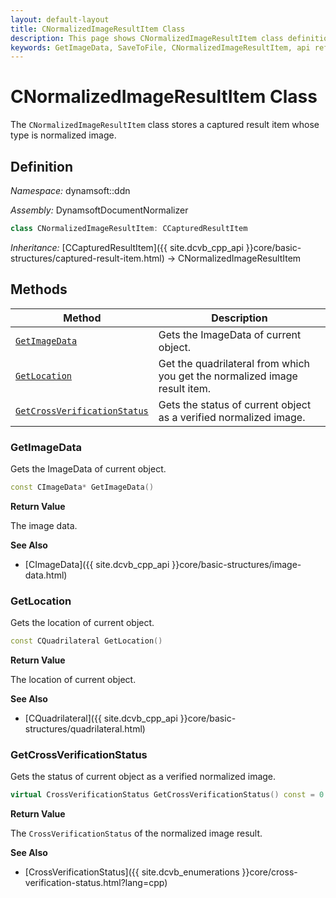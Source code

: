 ```yaml
---
layout: default-layout
title: CNormalizedImageResultItem Class
description: This page shows CNormalizedImageResultItem class definition of Dynamsoft Document Normalizer SDK C++ Edition.
keywords: GetImageData, SaveToFile, CNormalizedImageResultItem, api reference
---
```


# CNormalizedImageResultItem Class

The `CNormalizedImageResultItem` class stores a captured result item whose type is normalized image.

## Definition

*Namespace:* dynamsoft::ddn

*Assembly:* DynamsoftDocumentNormalizer

```cpp
class CNormalizedImageResultItem: CCapturedResultItem
```

*Inheritance:* [CCapturedResultItem]({{ site.dcvb_cpp_api }}core/basic-structures/captured-result-item.html) -> CNormalizedImageResultItem

## Methods

| Method | Description |
|--------|-------------|
| [`GetImageData`](#getimagedata) | Gets the ImageData of current object. |
| [`GetLocation`](#getlocation) | Get the quadrilateral from which you get the normalized image result item. |
| [`GetCrossVerificationStatus`](#getcrossverificationstatus) | Gets the status of current object as a verified normalized image. |

### GetImageData

Gets the ImageData of current object.

```cpp
const CImageData* GetImageData() 
```

**Return Value**

The image data.

**See Also**

* [CImageData]({{ site.dcvb_cpp_api }}core/basic-structures/image-data.html)

### GetLocation

Gets the location of current object.

```cpp
const CQuadrilateral GetLocation() 
```

**Return Value**

The location of current object.

**See Also**

* [CQuadrilateral]({{ site.dcvb_cpp_api }}core/basic-structures/quadrilateral.html)

### GetCrossVerificationStatus

Gets the status of current object as a verified normalized image.

```cpp
virtual CrossVerificationStatus GetCrossVerificationStatus() const = 0
```

**Return Value**

The `CrossVerificationStatus` of the normalized image result.

**See Also**

* [CrossVerificationStatus]({{ site.dcvb_enumerations }}core/cross-verification-status.html?lang=cpp)
